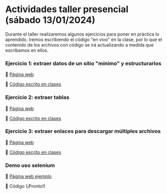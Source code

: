 # Actividades taller presencial (sábado 13/01/2024)

Durante el taller realizaremos algunos ejercicios para poner en práctica lo aprendido. Iremos escribiendo el código "en vivo" en la clase, por lo que el contenido de los archivos con código se irá actualizando a medida que escribamos en ellos. 

### Ejercicio 1: extraer datos de un sitio "mínimo" y estructurarlos

:link: [Página web](https://rivaquiroga.github.io/datapalooza-2024-webscraping/ejercicio-1/pagina.html)

:page_facing_up: [Código escrito en clases](https://www.dropbox.com/scl/fi/exj9y899frcrtgwlcma1u/ejercicio-01.py?rlkey=qz09awy2366oyasgmy4fhylza&dl=0)


### Ejercicio 2: extraer tablas

:link: [Página web](https://www.worldometers.info/world-population/population-by-country/) 

:page_facing_up: [Código escrito en clases](https://www.dropbox.com/scl/fi/dguzd1z0d3akqwhsx4jkb/ejercicio-02.py?rlkey=4wm88dc6qmcgr6pguutlhsn3o&dl=0)

### Ejercicio 3: extraer enlaces para descargar múltiples archivos

:link: [Página web](https://www.memoriachilena.gob.cl/602/w3-article-644324.html#documentos) 

:page_facing_up: [Código escrito en clases](https://www.dropbox.com/scl/fi/0omsa2pu4w551z5gvlffz/ejercicio-03.py?rlkey=u4zzshmdwv03chdhp4ob0c8o0&dl=0)


### Demo uso selenium 

:link: [Página web ejemplo](https://www.camara.cl/transparencia/oficinasparlamentarias.aspx)

:page_facing_up: Código (¡Pronto!)
